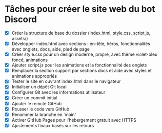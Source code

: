 # Tâches pour créer le site web du bot Discord

- [x] Créer la structure de base du dossier (index.html, style.css, script.js, assets/)
- [x] Développer index.html avec sections : en-tête, héros, fonctionnalités avec onglets, docs, aide, pied de page
- [x] Créer style.css pour un design moderne, propre, avec thème violet-bleu foncé, animations
- [x] Ajouter script.js pour les animations et la fonctionnalité des onglets
- [x] Remplacer la section support par sections docs et aide avec styles et animations appropriés
- [x] Tester le site en ouvrant index.html dans le navigateur
- [x] Initialiser un dépôt Git local
- [x] Configurer Git avec les informations utilisateur
- [x] Créer un commit initial
- [x] Ajouter le remote GitHub
- [x] Pousser le code vers GitHub
- [x] Renommer la branche en 'main'
- [x] Activer GitHub Pages pour l'hébergement gratuit avec HTTPS
- [x] Ajustements finaux basés sur les retours

